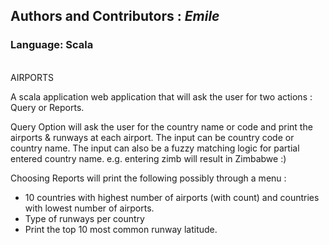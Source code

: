 ## Authors and Contributors : *Emile*
### Language: Scala

<br>
AIRPORTS  

A scala application web application that will ask the user for two actions : Query or Reports.  

Query Option will ask the user for the country name or code and print the airports & runways at each airport. The input can be country code or country name. The input can also be a fuzzy matching logic for partial entered country name. e.g. entering zimb will result in Zimbabwe :)

Choosing Reports will print the following possibly through a menu :
- 10 countries with highest number of airports (with count) and countries with lowest number of airports. 
- Type of runways per country
- Print the top 10 most common runway latitude.











